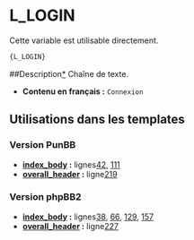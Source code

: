 # L_LOGIN


Cette variable est utilisable directement.

```html
{L_LOGIN}
```

##Description[*](https://fa-tvars.appspot.com/var/L_LOGIN)
Chaîne de texte.

* __Contenu en français :__ `Connexion`

## Utilisations dans les templates

### Version PunBB
* __[index_body](../tpl/var/punbb/index_body.md#readme) :__ lignes[42](../tpl/src/punbb/index_body.tpl#L42), [111](../tpl/src/punbb/index_body.tpl#L111)
* __[overall_header](../tpl/var/punbb/overall_header.md#readme) :__ ligne[219](../tpl/src/punbb/overall_header.tpl#L219)

### Version phpBB2
* __[index_body](../tpl/var/subsilver/index_body.md#readme) :__ lignes[38](../tpl/src/subsilver/index_body.tpl#L38), [66](../tpl/src/subsilver/index_body.tpl#L66), [129](../tpl/src/subsilver/index_body.tpl#L129), [157](../tpl/src/subsilver/index_body.tpl#L157)
* __[overall_header](../tpl/var/subsilver/overall_header.md#readme) :__ ligne[227](../tpl/src/subsilver/overall_header.tpl#L227)